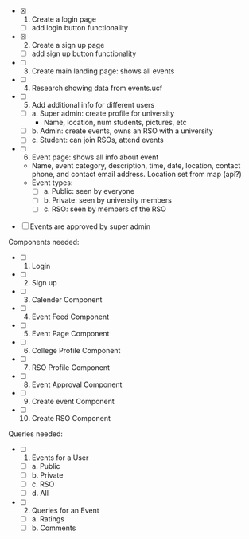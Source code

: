 - [x] 1. Create a login page
  - [ ] add login button functionality
- [x] 2. Create a sign up page
  - [ ] add sign up button functionality
- [ ] 3. Create main landing page: shows all events
- [ ] 4. Research showing data from events.ucf
- [ ] 5. Add additional info for different users
  - [ ] a. Super admin: create profile for university
    - Name, location, num students, pictures, etc
  - [ ] b. Admin: create events, owns an RSO with a university
  - [ ] c. Student: can join RSOs, attend events
- [ ] 6. Event page: shows all info about event

  - Name, event category, description, time, date, location, contact phone, and contact email address. Location set from map (api?)
  - Event types:
    - [ ] a. Public: seen by everyone
    - [ ] b. Private: seen by university members
    - [ ] c. RSO: seen by members of the RSO

- [ ] Events are approved by super admin

Components needed:

- [ ] 1. Login
- [ ] 2. Sign up
- [ ] 3. Calender Component
- [ ] 4. Event Feed Component
- [ ] 5. Event Page Component
- [ ] 6. College Profile Component
- [ ] 7. RSO Profile Component
- [ ] 8. Event Approval Component
- [ ] 9. Create event Component
- [ ] 10. Create RSO Component

Queries needed:

- [ ] 1. Events for a User
  - [ ] a. Public
  - [ ] b. Private
  - [ ] c. RSO
  - [ ] d. All
- [ ] 2. Queries for an Event
  - [ ] a. Ratings
  - [ ] b. Comments
